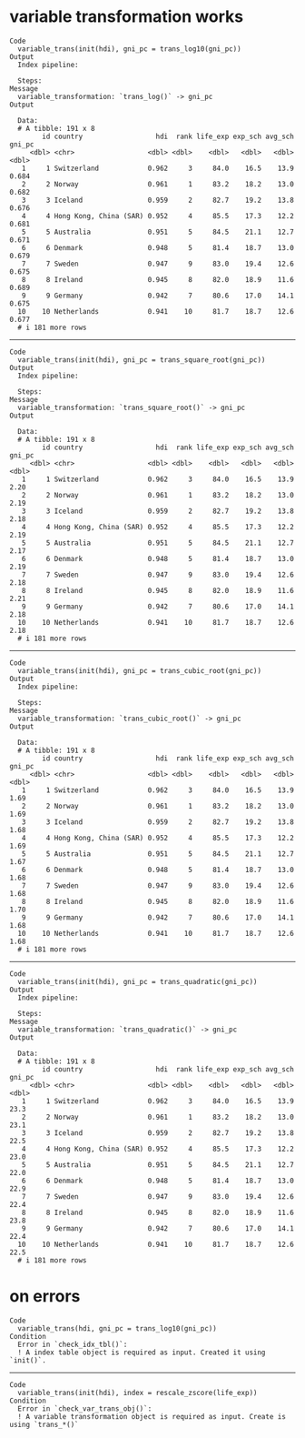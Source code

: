 # variable transformation works

    Code
      variable_trans(init(hdi), gni_pc = trans_log10(gni_pc))
    Output
      Index pipeline: 
      
      Steps: 
    Message
      variable_transformation: `trans_log()` -> gni_pc
    Output
      
      Data: 
      # A tibble: 191 x 8
            id country                  hdi  rank life_exp exp_sch avg_sch gni_pc
         <dbl> <chr>                  <dbl> <dbl>    <dbl>   <dbl>   <dbl>  <dbl>
       1     1 Switzerland            0.962     3     84.0    16.5    13.9  0.684
       2     2 Norway                 0.961     1     83.2    18.2    13.0  0.682
       3     3 Iceland                0.959     2     82.7    19.2    13.8  0.676
       4     4 Hong Kong, China (SAR) 0.952     4     85.5    17.3    12.2  0.681
       5     5 Australia              0.951     5     84.5    21.1    12.7  0.671
       6     6 Denmark                0.948     5     81.4    18.7    13.0  0.679
       7     7 Sweden                 0.947     9     83.0    19.4    12.6  0.675
       8     8 Ireland                0.945     8     82.0    18.9    11.6  0.689
       9     9 Germany                0.942     7     80.6    17.0    14.1  0.675
      10    10 Netherlands            0.941    10     81.7    18.7    12.6  0.677
      # i 181 more rows

---

    Code
      variable_trans(init(hdi), gni_pc = trans_square_root(gni_pc))
    Output
      Index pipeline: 
      
      Steps: 
    Message
      variable_transformation: `trans_square_root()` -> gni_pc
    Output
      
      Data: 
      # A tibble: 191 x 8
            id country                  hdi  rank life_exp exp_sch avg_sch gni_pc
         <dbl> <chr>                  <dbl> <dbl>    <dbl>   <dbl>   <dbl>  <dbl>
       1     1 Switzerland            0.962     3     84.0    16.5    13.9   2.20
       2     2 Norway                 0.961     1     83.2    18.2    13.0   2.19
       3     3 Iceland                0.959     2     82.7    19.2    13.8   2.18
       4     4 Hong Kong, China (SAR) 0.952     4     85.5    17.3    12.2   2.19
       5     5 Australia              0.951     5     84.5    21.1    12.7   2.17
       6     6 Denmark                0.948     5     81.4    18.7    13.0   2.19
       7     7 Sweden                 0.947     9     83.0    19.4    12.6   2.18
       8     8 Ireland                0.945     8     82.0    18.9    11.6   2.21
       9     9 Germany                0.942     7     80.6    17.0    14.1   2.18
      10    10 Netherlands            0.941    10     81.7    18.7    12.6   2.18
      # i 181 more rows

---

    Code
      variable_trans(init(hdi), gni_pc = trans_cubic_root(gni_pc))
    Output
      Index pipeline: 
      
      Steps: 
    Message
      variable_transformation: `trans_cubic_root()` -> gni_pc
    Output
      
      Data: 
      # A tibble: 191 x 8
            id country                  hdi  rank life_exp exp_sch avg_sch gni_pc
         <dbl> <chr>                  <dbl> <dbl>    <dbl>   <dbl>   <dbl>  <dbl>
       1     1 Switzerland            0.962     3     84.0    16.5    13.9   1.69
       2     2 Norway                 0.961     1     83.2    18.2    13.0   1.69
       3     3 Iceland                0.959     2     82.7    19.2    13.8   1.68
       4     4 Hong Kong, China (SAR) 0.952     4     85.5    17.3    12.2   1.69
       5     5 Australia              0.951     5     84.5    21.1    12.7   1.67
       6     6 Denmark                0.948     5     81.4    18.7    13.0   1.68
       7     7 Sweden                 0.947     9     83.0    19.4    12.6   1.68
       8     8 Ireland                0.945     8     82.0    18.9    11.6   1.70
       9     9 Germany                0.942     7     80.6    17.0    14.1   1.68
      10    10 Netherlands            0.941    10     81.7    18.7    12.6   1.68
      # i 181 more rows

---

    Code
      variable_trans(init(hdi), gni_pc = trans_quadratic(gni_pc))
    Output
      Index pipeline: 
      
      Steps: 
    Message
      variable_transformation: `trans_quadratic()` -> gni_pc
    Output
      
      Data: 
      # A tibble: 191 x 8
            id country                  hdi  rank life_exp exp_sch avg_sch gni_pc
         <dbl> <chr>                  <dbl> <dbl>    <dbl>   <dbl>   <dbl>  <dbl>
       1     1 Switzerland            0.962     3     84.0    16.5    13.9   23.3
       2     2 Norway                 0.961     1     83.2    18.2    13.0   23.1
       3     3 Iceland                0.959     2     82.7    19.2    13.8   22.5
       4     4 Hong Kong, China (SAR) 0.952     4     85.5    17.3    12.2   23.0
       5     5 Australia              0.951     5     84.5    21.1    12.7   22.0
       6     6 Denmark                0.948     5     81.4    18.7    13.0   22.9
       7     7 Sweden                 0.947     9     83.0    19.4    12.6   22.4
       8     8 Ireland                0.945     8     82.0    18.9    11.6   23.8
       9     9 Germany                0.942     7     80.6    17.0    14.1   22.4
      10    10 Netherlands            0.941    10     81.7    18.7    12.6   22.5
      # i 181 more rows

# on errors

    Code
      variable_trans(hdi, gni_pc = trans_log10(gni_pc))
    Condition
      Error in `check_idx_tbl()`:
      ! A index table object is required as input. Created it using `init()`.

---

    Code
      variable_trans(init(hdi), index = rescale_zscore(life_exp))
    Condition
      Error in `check_var_trans_obj()`:
      ! A variable transformation object is required as input. Create is using `trans_*()`

